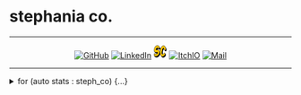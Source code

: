 <p align="center"><h1>stephania co.</h1></p>
<hr>

<p align="center">
  <a href="https://github.com/fetbarcelon" target="_blank"><img alt="GitHub" title="GitHub" height="24" width="24" src="./contain/github2.png"></a>
  <a href="https://www.linkedin.com/in/stephania-cortes/" target="_blank"><img alt="LinkedIn" title="LinkedIn" height="24" width="24" src="./contain/linkedin2.png"></a>
  <a href="https://fetbarcelon.wixsite.com/stephania-cortes/" target="_blank"><img alt="Portfolio" title="Portfolio" height="24" width="24" src="./contain/Portfolio.png"></a>
  <a href="https://devpro.itch.io/" target="_blank"><img alt="ItchIO" title="Itch.IO" height="21" width="24" src="./contain/itchio2.png"></a>
  <a href="mailto:fetbarcelon@gmail.com" target="_blank"><img alt="Mail" title="Mail" height="24" width="24" src="./contain/mail.png"></a>
</p>

<hr>

<details>
<summary> for (auto stats : steph_co) {...}</summary>
<p align="center">



<hr/>


</p>
<br>
</details> 
